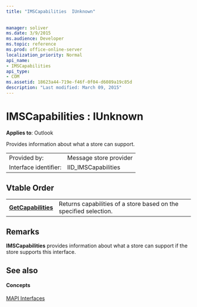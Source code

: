 ```yaml
---
title: "IMSCapabilities  IUnknown"
 
 
manager: soliver
ms.date: 3/9/2015
ms.audience: Developer
ms.topic: reference
ms.prod: office-online-server
localization_priority: Normal
api_name:
- IMSCapabilities
api_type:
- COM
ms.assetid: 18623a44-719e-f46f-0f04-d6089a19c85d
description: "Last modified: March 09, 2015"
---
```


# IMSCapabilities : IUnknown

  
  
**Applies to**: Outlook 
  
Provides information about what a store can support.
  
|||
|:-----|:-----|
|Provided by:  <br/> |Message store provider  <br/> |
|Interface identifier:  <br/> |IID_IMSCapabilities  <br/> |
   
## Vtable Order

|||
|:-----|:-----|
|**[GetCapabilities](imscapabilities-getcapabilities.md)** <br/> |Returns capabilities of a store based on the specified selection.  <br/> |
   
## Remarks

 **IMSCapabilities** provides information about what a store can support if the store supports this interface. 
  
## See also

#### Concepts

[MAPI Interfaces](mapi-interfaces.md)


